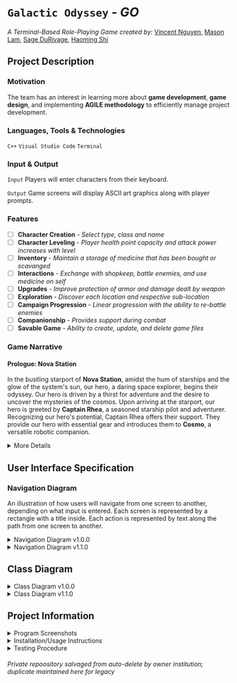 
# `Galactic Odyssey` *- GO*

*A Terminal-Based Role-Playing Game created by:* 
[Vincent Nguyen](https://github.com/Spudtle), [Mason Lam](https://github.com/masonlam154), [Sage DuRivage](https://github.com/sagedurivage), [Haoming Shi](https://github.com/BillyBiano)

## Project Description

### Motivation

The team has an interest in learning more about **game development**, **game design**, and implementing **AGILE methodology** to efficiently manage project development.

### Languages, Tools & Technologies

`C++`
`Visual Studio Code`
`Terminal`

### Input & Output

`Input` Players will enter characters from their keyboard.

`Output` Game screens will display ASCII art graphics along with player prompts.

### Features
- [ ] **Character Creation** - *Select type, class and name*
- [ ] **Character Leveling** - *Player health point capacity and attack power increases with level*
- [ ] **Inventory** - *Maintain a storage of medicine that has been bought or scavanged*
- [ ] **Interactions** - *Exchange with shopkeep, battle enemies, and use medicine on self*
- [ ] **Upgrades** - *Improve protection of armor and damage dealt by weapon*
- [ ] **Exploration** - *Discover each location and respective sub-location*
- [ ] **Campaign Progression** - *Linear progression with the ability to re-battle enemies*
- [ ] **Companionship** - *Provides support during combat*
- [ ] **Savable Game** - *Ability to create, update, and delete game files*

### Game Narrative

#### Prologue: Nova Station

In the bustling starport of **Nova Station**, amidst the hum of starships and the glow of the system's sun, our hero, a daring space explorer, begins their odyssey. Our hero is driven by a thirst for adventure and the desire to uncover the mysteries of the cosmos.
Upon arriving at the starport, our hero is greeted by **Captain Rhea**, a seasoned starship pilot and adventurer. Recognizing our hero's potential, Captain Rhea offers their support. They provide our hero with essential gear and introduces them to **Cosmo**, a versatile robotic companion.

<details>
  <summary>More Details</summary>

In Nova Station, Captain Rhea offers gear upgrades, companion maintenance services, and medicine for a price:
- Upgrade space armor & weapon
- Repair Cosmo the robot
- Receive medicine to regain health points

#### Location 1: Asteroid Belt

The **Asteroid Belt** is a chaotic and dangerous region of space, filled with floating rocks and debris. Hidden within the asteroid field are valuable resources and ancient relics. Our hero and Cosmo must navigate through the treacherous terrain, avoiding collisions and battling hostile forces to uncover the secrets hidden among the asteroids.

- **Sub-location 1a: Mining Outpost**
  - **Enemy:** Rogue Drone - *Repurposed mining robot, armed with lasers*
- **Sub-location 1b: Crystalline Cave**
  - **Enemy:** Crystal Spider - *Native creature with a venomous bite*
- **Sub-location 1c: Derelict Station**
  - **Mini Boss 1:** Space Pirate - *Ruthless scavenger, armed to the teeth*

#### Location 2: Celestial Nebula

The **Celestial Nebula** is a mesmerizing and mysterious region, filled with swirling clouds of gas and cosmic phenomena. Within its depths lie hidden wonders and dangers beyond comprehension. Our hero and Cosmo must brave the celestial storms and navigate through the nebula's shifting mists to uncover its secrets and confront its guardians.

- **Sub-location 2a: Nebula Core**
  - **Enemy:** Nebula Guardian - *Energy being, capable of manipulating nebula energy*
- **Sub-location 2b: Stellar Den**
  - **Enemy:** Nebula Beast - *Creature born of nebula energy with sharp claws*
- **Sub-location 2c: Lost Wreckage**
  - **Mini Boss 2:** Nebula Phantom - *Spectral entity, haunting hosts into psychosis*

#### Location 3: Void Nexus

The **Void Nexus** is the heart of the universe, a place of immense power and unfathomable mysteries. Its vastness is beyond comprehension, and its secrets are guarded by cosmic forces beyond mortal understanding. Our hero and Cosmo must journey to the core, confronting cosmic threats and transcending the boundaries of space and time to uncover the ultimate truth of the universe.

- **Sub-location 3a: Celestial Citadel**
  - **Final Boss:** Cosmic Overlord - *Ancient entity, wielder of cosmic energy*

#### Epilogue: Legacy Among the Stars
Having defeated the Cosmic Overlord and unraveled the mysteries of the Void Nexus, our hero and Cosmo return to Nova Station as heroes. Captain Rhea welcomes them back, proud of their achievements. The universe is vast and full of wonders, and our hero's journey has only just begun, with countless stars and galaxies waiting to be explored.

</details>

## User Interface Specification

### Navigation Diagram

An illustration of how users will navigate from one screen to another, depending on what input is entered. Each screen is represented by a rectangle with a title inside. Each action is represented by text along the path from one screen to another.

<details>
  <summary>Navigation Diagram v1.0.0</summary>

  ![rpg_userNavigationDiagram](https://github.com/cs100/final-project-vnguy397-mlam059-sduri001/assets/166184344/75c95fc8-746c-48ef-955e-1e0278e58829)

  ### Screen Layout

  ![rpg_screens](https://github.com/cs100/final-project-vnguy397-mlam059-sduri001/assets/166184344/6215902f-6326-40ff-9214-e4e20c41c6d7)

</details>

<details>
  <summary>Navigation Diagram v1.1.0</summary>

  #### Updates

  File saving functionality has been withdrawn to prioritize development of essential functionality--feature methods still included in class diagram as placeholders. The inventory screen is consolidated to the in-game menu alongside other character stats, as the only consumable items are currency and medicine.

  ![userNavigationDiagram_update](https://github.com/cs100/final-project-vnguy397-mlam059-sduri001/assets/166184344/20606ca2-56a8-46f1-8927-e44419ac37c9)
  
  ### Screen Layout

  ![screens_update](https://github.com/cs100/final-project-vnguy397-mlam059-sduri001/assets/166184344/a24b04e7-f907-42ed-bc33-bf2fcb4ee456)

</details>

## Class Diagram

<details>
  <summary>Class Diagram v1.0.0</summary>
  
  ####
  
  The Character class serves as the base for the Player and the Companion, which contains the attributes related to STATs (power, health, protection, item, etc.), the methods used for player actions (travel, attack, etc.), and is composed of Location to track where they are at any time. 
  A player can track EXP, select an enemy to attack, and makes use of the GameManager class to manage their game via save, delete, and load.
  Medicine, weapons, and armor classes are derived from the Item class, in which Item objects are stored in the Shop and Inventory.
  The Enemey class is composed of an item, which will be dropped at random upon defeat.
  The Location class is used to store information for each location consisting of name, tasks, and if it has been discovered.
  Each task pertains to a specific location and has their own condition of completion, which is checked by the complete() method.
  
  ![rpg_classDiagram](https://github.com/cs100/final-project-vnguy397-mlam059-sduri001/assets/166184344/f2c83fec-4208-4bd5-980c-9e8e626c497c)

</details>

<details>
  <summary>Class Diagram v1.1.0</summary>

  #### Updates
  
  Classes Task, Inventory, Item, Potion and Player were removed. An Entity class was added to interface for the Character, Enemy and Companion classes. The Character and Enemy classes are interfaces for the 3 character and enemy type classes, respectively. The GameManager class’s association to the Character class was updated to a dependency on the Entity interface, and a dependency was also included on the added Print and Map classes. The Print class is also dependent on the Map class, which is a composition of the Location class. An enumeration LocationType class was added to the Location class. An Equipment class was added to interface for the Weapon and Armor classes.
  
  #### SOLID Design Principles
  
  `Single-Responsibility` - The Print class is only responsible for displaying pre-defined strings in the form of text files to the console, and nothing else. Otherwise, this functionality would have been implemented within the GameManager class, convoluting its purpose.

  `Open-Closed` - Instead of defining how the GameManager class interacts with each Character, Companion and Enemy class the compatibility is just defined for the Entity interface, which can be expanded to interface for additional entities if needed. This update also reduced some, potentially redundant, load on the GameManager class.

  `Interface Segregation` - Each entity of the Entity interface only inherit usable methods, and entity-specific functionality is defined separately. Once a user selects which character type to play as the program is not forced to implement more than just that type class. This segregation maintains cleaner, more organized code and optimizes program performance by eliminating redundant implementation.
  
  ![classDiagram_update](https://github.com/cs100/final-project-vnguy397-mlam059-sduri001/assets/166184344/2aec65c0-425e-43a6-bb8f-2fc244a5ac54)

</details>

## Project Information

<details>
  <summary>Program Screenshots</summary>

  ![screens_ss](https://github.com/cs100/final-project-vnguy397-mlam059-sduri001/assets/166184344/29ebc528-74c4-42a8-9b4a-b745c1688a6b)

</details>

<details>
  <summary>Installation/Usage Instructions</summary>

  1. Clone this repository. Copy the repository URL and paste it into the command line.
  
  `git clone https://github.com/cs100/final-project-vnguy397-mlam059-sduri001.git`
  
  2. Change directory to the project folder. Use the `cd` command to change directory to the project folder.
  
  `cd <project folder>`
  
  3. Run the project 

</details>

<details>
  <summary>Testing Procedure</summary>

  1. Our approach was to implement unit tests for each class, using lcov and gcov to ensure complete code coverage and building test executables with make. We also are using Github Actions to support the Continuous Integration of our project.
  
  2. Each team member is responsible for the unit testing of the classes they're developing, respectively.
  
  3. We tested our program with unit tests for each class function. 

</details>


###### *Private repoository salvaged from auto-delete by owner institution; duplicate maintained here for legacy*
